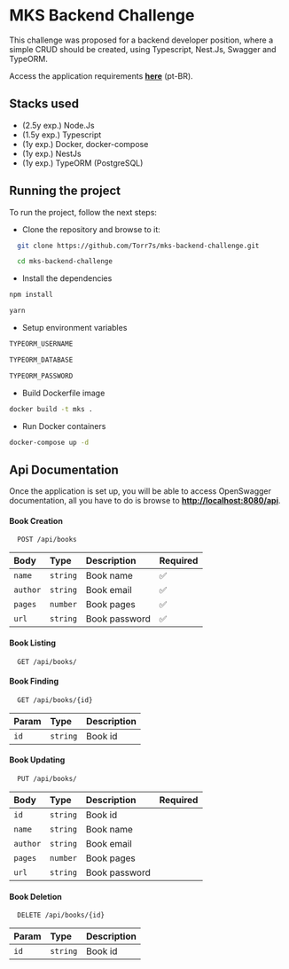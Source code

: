 # MKS Backend Challenge

This challenge was proposed for a backend developer position, where a simple CRUD should be created, using Typescript, Nest.Js, Swagger and TypeORM.

Access the application requirements **[here](https://github.com/robsoncezario/mks-backend-challenge/blob/main/README.md)** (pt-BR).

## Stacks used

- (2.5y exp.) Node.Js
- (1.5y exp.) Typescript
- (1y exp.)   Docker, docker-compose
- (1y exp.)   NestJs
- (1y exp.)   TypeORM (PostgreSQL)

## Running the project

To run the project, follow the next steps:

- Clone the repository and browse to it:
```bash
  git clone https://github.com/Torr7s/mks-backend-challenge.git

  cd mks-backend-challenge
```

- Install the dependencies
```bash
npm install 

yarn
```

- Setup environment variables
```bash
TYPEORM_USERNAME

TYPEORM_DATABASE

TYPEORM_PASSWORD
```

- Build Dockerfile image
```bash
docker build -t mks .
```

- Run Docker containers
```bash
docker-compose up -d
```

## Api Documentation

Once the application is set up, you will be able to access OpenSwagger documentation, all you have to do is browse to **[http://localhost:8080/api](http://localhost:8080/api)**.

#### **Book Creation**

```http
  POST /api/books
```

| **Body**   | **Type** | **Description**   | **Required** |
| :--------- | :------- | :---------------- | :----------- |
| `name`     | `string` | Book name     | ✅           |
| `author`    | `string` | Book email    | ✅           |
| `pages` | `number` | Book pages | ✅           |
| `url` | `string` | Book password | ✅           |


#### **Book Listing**

```http
  GET /api/books/
```


#### **Book Finding**

```http
  GET /api/books/{id}
```

| **Param** | **Type** | **Description** |
| :-------- | :------- | :-------------- | 
| `id`      | `string` | Book id         |


#### **Book Updating**

```http
  PUT /api/books/
```

| **Body**   | **Type** | **Description**   | **Required** |
| :--------- | :------- | :---------------- | :----------- |
| `id`     | `string` | Book id     |            |
| `name`     | `string` | Book name     |            |
| `author`    | `string` | Book email    |            |
| `pages` | `number` | Book pages |         |
| `url` | `string` | Book password |            |


#### **Book Deletion**

```http
  DELETE /api/books/{id}
```

| **Param** | **Type** | **Description** |
| :-------- | :------- | :-------------- | 
| `id`      | `string` | Book id         |